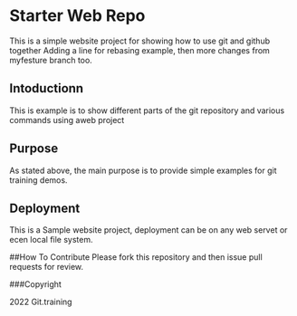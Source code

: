 # Starter Web Repo
This is a simple website project for  showing how to use git and github together
Adding a line for rebasing example, then more changes from myfesture branch too.
## Intoductionn

This is example is to show different parts of the git repository and various commands using aweb project

## Purpose
As stated above, the main purpose is to provide simple examples for git training demos.
## Deployment

This is a Sample website project, deployment can be on any web servet or ecen local file system.

##How To Contribute
Please fork this repository and then issue pull requests for review.

###Copyright

2022 Git.training